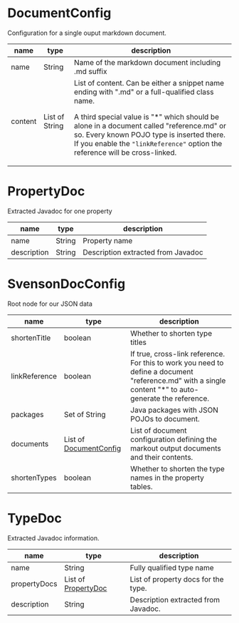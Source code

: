 # DocumentConfig

Configuration for a single ouput markdown document.

name | type | description 
-----|------|-------------
name | String | Name of the markdown document including .md suffix
content | List of String | List of content. Can be either a snippet name ending with ".md" or a full-qualified class name.  <p>     A third special value is "*" which should be alone in a document called "reference.md" or so. Every known     POJO type is inserted there. If you enable the `"linkReference"` option the reference will     be cross-linked. </p>
# PropertyDoc

Extracted Javadoc for one property

name | type | description 
-----|------|-------------
name | String | Property name
description | String | Description extracted from Javadoc
# SvensonDocConfig

Root node for our JSON data

name | type | description 
-----|------|-------------
shortenTitle | boolean | Whether to shorten type titles
linkReference | boolean | If true, cross-link reference. For this to work you need to define a document "reference.md" with a single content "*" to auto-generate the reference.
packages | Set of String | Java packages with JSON POJOs to document.
documents | List of [DocumentConfig](#documentconfig) | List of document configuration defining the markout output documents and their contents.
shortenTypes | boolean | Whether to shorten the type names in the property tables.
# TypeDoc

Extracted Javadoc information.

name | type | description 
-----|------|-------------
name | String | Fully qualified type name
propertyDocs | List of [PropertyDoc](#propertydoc) | List of property docs for the type.
description | String | Description extracted from Javadoc.
